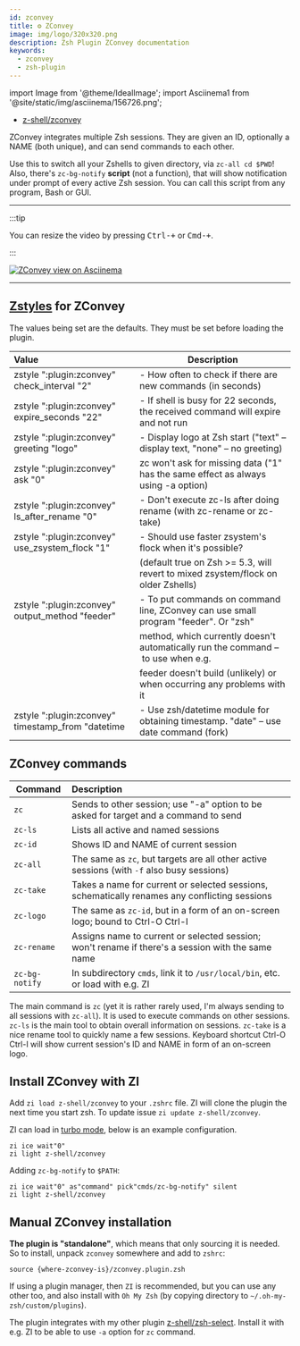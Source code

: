 ```yaml
---
id: zconvey
title: ⚙️ ZConvey
image: img/logo/320x320.png
description: Zsh Plugin ZConvey documentation
keywords:
  - zconvey
  - zsh-plugin
---
```


<!-- @format -->

import Image from '@theme/IdealImage'; import Asciinema1 from '@site/static/img/asciinema/156726.png';

- [z-shell/zconvey](https://github.com/z-shell/zconvey)

ZConvey integrates multiple Zsh sessions. They are given an ID, optionally a NAME (both unique), and can send commands to each other.

Use this to switch all your Zshells to given directory, via `zc-all cd $PWD`! Also, there's `zc-bg-notify` **script** (not a function), that will show notification under prompt of every active Zsh session. You can call this script from any program, Bash or GUI.

---

:::tip

You can resize the video by pressing <kbd>Ctrl-+</kbd> or <kbd>Cmd-+</kbd>.

:::

<a href="https://asciinema.org/a/156726">
  <Image className="ScreenView" img={Asciinema1} alt="ZConvey view on Asciinema" />
</a>

---

## [Zstyles](/search?q=zstyle) for ZConvey

The values being set are the defaults. They must be set before loading the plugin.

| Value                                             | Description                                                                         |
| :------------------------------------------------ | ----------------------------------------------------------------------------------- |
| zstyle ":plugin:zconvey" check_interval "2"       | - How often to check if there are new commands (in seconds)                         |
| zstyle ":plugin:zconvey" expire_seconds "22"      | - If shell is busy for 22 seconds, the received command will expire and not run     |
| zstyle ":plugin:zconvey" greeting "logo"          | - Display logo at Zsh start ("text" – display text, "none" – no greeting)           |
| zstyle ":plugin:zconvey" ask "0"                  | zc won't ask for missing data ("1" has the same effect as always using -a option)   |
| zstyle ":plugin:zconvey" ls_after_rename "0"      | - Don't execute zc-ls after doing rename (with zc-rename or zc-take)                |
| zstyle ":plugin:zconvey" use_zsystem_flock "1"    | - Should use faster zsystem's flock when it's possible?                             |
|                                                   | (default true on Zsh >= 5.3, will revert to mixed zsystem/flock on older Zshells)   |
| zstyle ":plugin:zconvey" output_method "feeder"   | - To put commands on command line, ZConvey can use small program "feeder". Or "zsh" |
|                                                   | method, which currently doesn't automatically run the command – to use when e.g.    |
|                                                   | feeder doesn't build (unlikely) or when occurring any problems with it              |
| zstyle ":plugin:zconvey" timestamp_from "datetime | - Use zsh/datetime module for obtaining timestamp. "date" – use date command (fork) |

## ZConvey commands

| Command        | Description                                                                                       |
| -------------- | :------------------------------------------------------------------------------------------------ |
| `zc`           | Sends to other session; use "-a" option to be asked for target and a command to send              |
| `zc-ls`        | Lists all active and named sessions                                                               |
| `zc-id`        | Shows ID and NAME of current session                                                              |
| `zc-all`       | The same as `zc`, but targets are all other active sessions (with `-f` also busy sessions)        |
| `zc-take`      | Takes a name for current or selected sessions, schematically renames any conflicting sessions     |
| `zc-logo`      | The same as `zc-id`, but in a form of an on-screen logo; bound to Ctrl-O Ctrl-I                   |
| `zc-rename`    | Assigns name to current or selected session; won't rename if there's a session with the same name |
| `zc-bg-notify` | In subdirectory `cmds`, link it to `/usr/local/bin`, etc. or load with e.g. ZI                    |

The main command is `zc` (yet it is rather rarely used, I'm always sending to all sessions with `zc-all`). It is used to execute commands on other sessions. `zc-ls` is the main tool to obtain overall information on sessions. `zc-take` is a nice rename tool to quickly name a few sessions. Keyboard shortcut Ctrl-O Ctrl-I will show current session's ID and NAME
in form of an on-screen logo.

## Install ZConvey with ZI

Add `zi load z-shell/zconvey` to your `.zshrc` file. ZI will clone the plugin the next time you start zsh. To update issue `zi update z-shell/zconvey`.

ZI can load in [turbo mode](/search?q=turbo+and+lucid), below is an example configuration.

```shell showLineNumbers
zi ice wait"0"
zi light z-shell/zconvey
```

Adding `zc-bg-notify` to `$PATH`:

```shell showLineNumbers
zi ice wait"0" as"command" pick"cmds/zc-bg-notify" silent
zi light z-shell/zconvey
```

## Manual ZConvey installation

**The plugin is "standalone"**, which means that only sourcing it is needed. So to install, unpack `zconvey` somewhere and add to `zshrc`:

```shell
source {where-zconvey-is}/zconvey.plugin.zsh
```

If using a plugin manager, then `ZI` is recommended, but you can use any other too, and also install with `Oh My Zsh` (by copying directory to `~/.oh-my-zsh/custom/plugins`).

The plugin integrates with my other plugin [z-shell/zsh-select](https://github.com/z-shell/zsh-select). Install it with e.g. ZI to be able to use `-a` option for `zc` command.
